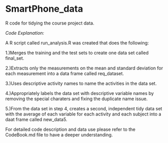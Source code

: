 # SmartPhone_data
R code for tidying the course project data.


*Code Explanation:*

A R script called run_analysis.R was created that does the following: 

1.)Merges the training and the test sets to create one data set called final_set.

2.)Extracts only the measurements on the mean and standard deviation for each measurement into a data frame called req_dataset. 

3.)Uses descriptive activity names to name the activities in the data set.

4.)Appropriately labels the data set with descriptive variable names by removing the special charaters and fixing the duplicate name issue. 

5.)From the data set in step 4, creates a second, independent tidy data set with the average of each variable for each activity and each subject into a daat frame called new_data5.

For detailed code description and data use please refer to the CodeBook.md file to have a deeper understanding.
